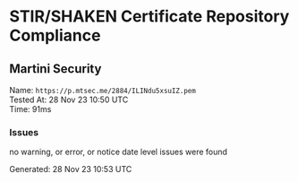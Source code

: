 # STIR/SHAKEN Certificate Repository Compliance

## Martini Security

Name: `https://p.mtsec.me/2884/ILINdu5xsuIZ.pem`\
Tested At: 28 Nov 23 10:50 UTC\
Time: 91ms

### Issues

no warning, or error, or notice date level issues were found

Generated: 28 Nov 23 10:53 UTC